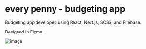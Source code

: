 # every penny - budgeting app

Budgeting app developed using React, Next.js, SCSS, and Firebase.

Designed in Figma.

![image](https://user-images.githubusercontent.com/32545590/147853730-a44fb720-2a56-48bd-a214-495c3cdf7493.png)
